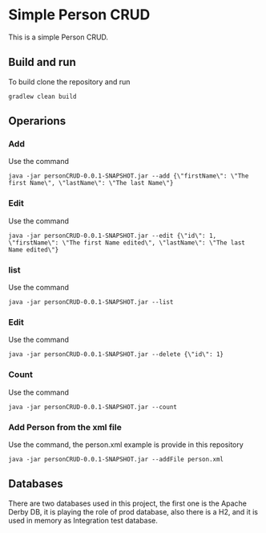 # Simple Person CRUD

This is a simple Person CRUD.

## Build and run

To build clone the repository and run

```
gradlew clean build
```

## Operarions


### Add
Use the command
```
java -jar personCRUD-0.0.1-SNAPSHOT.jar --add {\"firstName\": \"The first Name\", \"lastName\": \"The last Name\"}
```

### Edit
Use the command
```
java -jar personCRUD-0.0.1-SNAPSHOT.jar --edit {\"id\": 1, \"firstName\": \"The first Name edited\", \"lastName\": \"The last Name edited\"}
```

### list 
Use the command
```
java -jar personCRUD-0.0.1-SNAPSHOT.jar --list 
```

### Edit
Use the command
```
java -jar personCRUD-0.0.1-SNAPSHOT.jar --delete {\"id\": 1}
```


### Count
Use the command
```
java -jar personCRUD-0.0.1-SNAPSHOT.jar --count
```

### Add Person from the xml file
Use the command, the person.xml example is provide in this repository
```
java -jar personCRUD-0.0.1-SNAPSHOT.jar --addFile person.xml
```

## Databases 
There are two databases used in this project, the first one is the Apache Derby DB, it is playing the role of prod database, also there is a H2, and it is used in memory as Integration test database.
